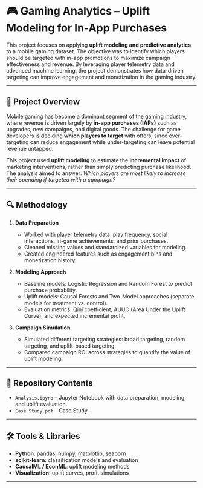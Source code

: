 # 🎮 Gaming Analytics – Uplift Modeling for In-App Purchases

This project focuses on applying **uplift modeling and predictive analytics** to a mobile gaming dataset. The objective was to identify which players should be targeted with in-app promotions to maximize campaign effectiveness and revenue. By leveraging player telemetry data and advanced machine learning, the project demonstrates how data-driven targeting can improve engagement and monetization in the gaming industry.

---

## 📌 Project Overview

Mobile gaming has become a dominant segment of the gaming industry, where revenue is driven largely by **in-app purchases (IAPs)** such as upgrades, new campaigns, and digital goods. The challenge for game developers is deciding **which players to target** with offers, since over-targeting can reduce engagement while under-targeting can leave potential revenue untapped.

This project used **uplift modeling** to estimate the **incremental impact** of marketing interventions, rather than simply predicting purchase likelihood. The analysis aimed to answer: *Which players are most likely to increase their spending if targeted with a campaign?*

---

## 🔍 Methodology

1. **Data Preparation**  
   - Worked with player telemetry data: play frequency, social interactions, in-game achievements, and prior purchases.  
   - Cleaned missing values and standardized variables for modeling.  
   - Created engineered features such as engagement bins and monetization history.  

2. **Modeling Approach**  
   - Baseline models: Logistic Regression and Random Forest to predict purchase probability.  
   - Uplift models: Causal Forests and Two-Model approaches (separate models for treatment vs. control).  
   - Evaluation metrics: Qini coefficient, AUUC (Area Under the Uplift Curve), and expected incremental profit.  

3. **Campaign Simulation**  
   - Simulated different targeting strategies: broad targeting, random targeting, and uplift-based targeting.  
   - Compared campaign ROI across strategies to quantify the value of uplift modeling.  

---

## 📂 Repository Contents

- `Analysis.ipynb` – Jupyter Notebook with data preparation, modeling, and uplift evaluation.  
- `Case Study.pdf` – Case Study.  

---

## 🛠️ Tools & Libraries

- **Python**: pandas, numpy, matplotlib, seaborn  
- **scikit-learn**: classification models and evaluation  
- **CausalML / EconML**: uplift modeling methods  
- **Visualization**: uplift curves, profit simulations  

---

